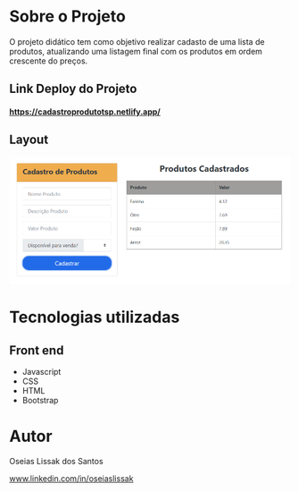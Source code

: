 
# Sobre o Projeto

#### 

O projeto didático tem como objetivo realizar cadasto de uma lista de produtos, atualizando uma listagem final com os produtos em ordem
crescente do preços.
<h4>

## Link Deploy do Projeto

#### https://cadastroprodutotsp.netlify.app/
#### 
  
## Layout
  
![image](https://raw.githubusercontent.com/OseiasLissak/Cadastro_Produtos/refs/heads/main/layout.PNG)


# Tecnologias utilizadas
  
## Front end
- Javascript 
- CSS
- HTML
- Bootstrap
  

# Autor
  
Oseias Lissak dos Santos
  
www.linkedin.com/in/oseiaslissak
